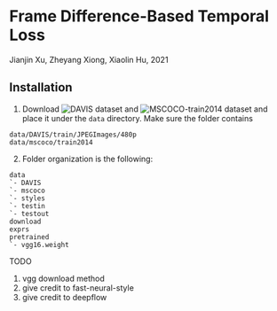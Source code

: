 # Frame Difference-Based Temporal Loss
Jianjin Xu, Zheyang Xiong, Xiaolin Hu, 2021

## Installation

1. Download ![DAVIS](https://davischallenge.org/) dataset and ![MSCOCO-train2014](https://cocodataset.org/) dataset and place it under the `data` directory. Make sure the folder contains

```
data/DAVIS/train/JPEGImages/480p
data/mscoco/train2014
```

2. Folder organization is the following:

```
data
`- DAVIS
`- mscoco
`- styles
`- testin
`- testout
download
exprs
pretrained
`- vgg16.weight
```

TODO
1. vgg download method
4. give credit to fast-neural-style
5. give credit to deepflow
